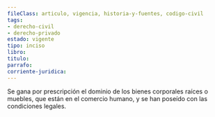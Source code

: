 ```yaml
---
fileClass: articulo, vigencia, historia-y-fuentes, codigo-civil
tags:
- derecho-civil
- derecho-privado
estado: vigente
tipo: inciso
libro:
titulo:
parrafo:
corriente-juridica:
---
```

Se gana por prescripción el dominio de los bienes corporales raíces o muebles, que están en el comercio humano, y se han poseído con las condiciones legales.